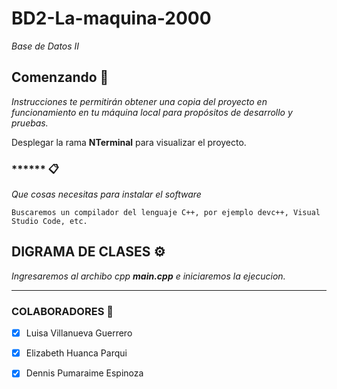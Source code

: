 # BD2-La-maquina-2000

_Base de Datos II_


## Comenzando 👾

_Instrucciones te permitirán obtener una copia del proyecto en funcionamiento en tu máquina local para propósitos de desarrollo y pruebas._

Desplegar la rama **NTerminal** para visualizar el proyecto.


### ****** 📋

_Que cosas necesitas para instalar el software_

```
Buscaremos un compilador del lenguaje C++, por ejemplo devc++, Visual Studio Code, etc.
```

## DIGRAMA DE CLASES ⚙️

_Ingresaremos al archibo cpp **main.cpp** e iniciaremos la ejecucion._

---

### COLABORADORES 🔩

- [x] Luisa Villanueva Guerrero
- [x] Elizabeth Huanca Parqui
- [x] Dennis Pumaraime Espinoza





